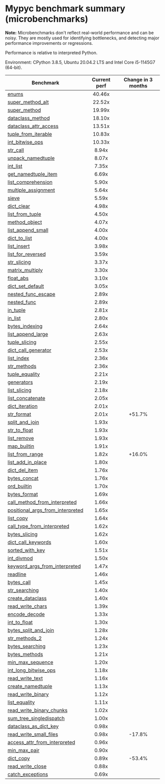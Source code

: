 # Mypyc benchmark summary (microbenchmarks)

**Note:** Microbenchmarks don't reflect real-world performance and can be noisy.
           They are mostly used for identifying bottlenecks, and detecting major performance
           improvements or regressions.

Performance is relative to interpreted Python.

Environment: CPython 3.8.5, Ubuntu 20.04.2 LTS and Intel Core i5-1145G7 (64-bit).

| Benchmark | Current perf | Change in 3 months |
| --- | :---: | :---: |
| [enums](benchmarks/enums.md) | 40.46x |  |
| [super_method_alt](benchmarks/super_method_alt.md) | 22.52x |  |
| [super_method](benchmarks/super_method.md) | 19.99x |  |
| [dataclass_method](benchmarks/dataclass_method.md) | 18.10x |  |
| [dataclass_attr_access](benchmarks/dataclass_attr_access.md) | 13.51x |  |
| [tuple_from_iterable](benchmarks/tuple_from_iterable.md) | 10.83x |  |
| [int_bitwise_ops](benchmarks/int_bitwise_ops.md) | 10.33x |  |
| [str_call](benchmarks/str_call.md) | 8.94x |  |
| [unpack_namedtuple](benchmarks/unpack_namedtuple.md) | 8.07x |  |
| [int_list](benchmarks/int_list.md) | 7.35x |  |
| [get_namedtuple_item](benchmarks/get_namedtuple_item.md) | 6.69x |  |
| [list_comprehension](benchmarks/list_comprehension.md) | 5.90x |  |
| [multiple_assignment](benchmarks/multiple_assignment.md) | 5.64x |  |
| [sieve](benchmarks/sieve.md) | 5.59x |  |
| [dict_clear](benchmarks/dict_clear.md) | 4.98x |  |
| [list_from_tuple](benchmarks/list_from_tuple.md) | 4.50x |  |
| [method_object](benchmarks/method_object.md) | 4.07x |  |
| [list_append_small](benchmarks/list_append_small.md) | 4.00x |  |
| [dict_to_list](benchmarks/dict_to_list.md) | 4.00x |  |
| [list_insert](benchmarks/list_insert.md) | 3.98x |  |
| [list_for_reversed](benchmarks/list_for_reversed.md) | 3.59x |  |
| [str_slicing](benchmarks/str_slicing.md) | 3.37x |  |
| [matrix_multiply](benchmarks/matrix_multiply.md) | 3.30x |  |
| [float_abs](benchmarks/float_abs.md) | 3.10x |  |
| [dict_set_default](benchmarks/dict_set_default.md) | 3.05x |  |
| [nested_func_escape](benchmarks/nested_func_escape.md) | 2.89x |  |
| [nested_func](benchmarks/nested_func.md) | 2.89x |  |
| [in_tuple](benchmarks/in_tuple.md) | 2.81x |  |
| [in_list](benchmarks/in_list.md) | 2.80x |  |
| [bytes_indexing](benchmarks/bytes_indexing.md) | 2.64x |  |
| [list_append_large](benchmarks/list_append_large.md) | 2.63x |  |
| [tuple_slicing](benchmarks/tuple_slicing.md) | 2.55x |  |
| [dict_call_generator](benchmarks/dict_call_generator.md) | 2.53x |  |
| [list_index](benchmarks/list_index.md) | 2.36x |  |
| [str_methods](benchmarks/str_methods.md) | 2.36x |  |
| [tuple_equality](benchmarks/tuple_equality.md) | 2.21x |  |
| [generators](benchmarks/generators.md) | 2.19x |  |
| [list_slicing](benchmarks/list_slicing.md) | 2.18x |  |
| [list_concatenate](benchmarks/list_concatenate.md) | 2.05x |  |
| [dict_iteration](benchmarks/dict_iteration.md) | 2.01x |  |
| [str_format](benchmarks/str_format.md) | 2.01x | +51.7% |
| [split_and_join](benchmarks/split_and_join.md) | 1.93x |  |
| [str_to_float](benchmarks/str_to_float.md) | 1.93x |  |
| [list_remove](benchmarks/list_remove.md) | 1.93x |  |
| [map_builtin](benchmarks/map_builtin.md) | 1.91x |  |
| [list_from_range](benchmarks/list_from_range.md) | 1.82x | +16.0% |
| [list_add_in_place](benchmarks/list_add_in_place.md) | 1.80x |  |
| [dict_del_item](benchmarks/dict_del_item.md) | 1.76x |  |
| [bytes_concat](benchmarks/bytes_concat.md) | 1.76x |  |
| [ord_builtin](benchmarks/ord_builtin.md) | 1.70x |  |
| [bytes_format](benchmarks/bytes_format.md) | 1.69x |  |
| [call_method_from_interpreted](benchmarks/call_method_from_interpreted.md) | 1.66x |  |
| [positional_args_from_interpreted](benchmarks/positional_args_from_interpreted.md) | 1.65x |  |
| [list_copy](benchmarks/list_copy.md) | 1.64x |  |
| [call_type_from_interpreted](benchmarks/call_type_from_interpreted.md) | 1.62x |  |
| [bytes_slicing](benchmarks/bytes_slicing.md) | 1.62x |  |
| [dict_call_keywords](benchmarks/dict_call_keywords.md) | 1.60x |  |
| [sorted_with_key](benchmarks/sorted_with_key.md) | 1.51x |  |
| [int_divmod](benchmarks/int_divmod.md) | 1.50x |  |
| [keyword_args_from_interpreted](benchmarks/keyword_args_from_interpreted.md) | 1.47x |  |
| [readline](benchmarks/readline.md) | 1.46x |  |
| [bytes_call](benchmarks/bytes_call.md) | 1.45x |  |
| [str_searching](benchmarks/str_searching.md) | 1.40x |  |
| [create_dataclass](benchmarks/create_dataclass.md) | 1.40x |  |
| [read_write_chars](benchmarks/read_write_chars.md) | 1.39x |  |
| [encode_decode](benchmarks/encode_decode.md) | 1.33x |  |
| [int_to_float](benchmarks/int_to_float.md) | 1.30x |  |
| [bytes_split_and_join](benchmarks/bytes_split_and_join.md) | 1.28x |  |
| [str_methods_2](benchmarks/str_methods_2.md) | 1.24x |  |
| [bytes_searching](benchmarks/bytes_searching.md) | 1.23x |  |
| [bytes_methods](benchmarks/bytes_methods.md) | 1.21x |  |
| [min_max_sequence](benchmarks/min_max_sequence.md) | 1.20x |  |
| [int_long_bitwise_ops](benchmarks/int_long_bitwise_ops.md) | 1.18x |  |
| [read_write_text](benchmarks/read_write_text.md) | 1.16x |  |
| [create_namedtuple](benchmarks/create_namedtuple.md) | 1.13x |  |
| [read_write_binary](benchmarks/read_write_binary.md) | 1.12x |  |
| [list_equality](benchmarks/list_equality.md) | 1.11x |  |
| [read_write_binary_chunks](benchmarks/read_write_binary_chunks.md) | 1.02x |  |
| [sum_tree_singledispatch](benchmarks/sum_tree_singledispatch.md) | 1.00x |  |
| [dataclass_as_dict_key](benchmarks/dataclass_as_dict_key.md) | 0.98x |  |
| [read_write_small_files](benchmarks/read_write_small_files.md) | 0.98x | -17.8% |
| [access_attr_from_interpreted](benchmarks/access_attr_from_interpreted.md) | 0.96x |  |
| [min_max_pair](benchmarks/min_max_pair.md) | 0.90x |  |
| [dict_copy](benchmarks/dict_copy.md) | 0.89x | -53.4% |
| [read_write_close](benchmarks/read_write_close.md) | 0.88x |  |
| [catch_exceptions](benchmarks/catch_exceptions.md) | 0.69x |  |
